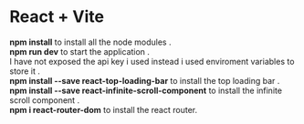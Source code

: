 # React + Vite
**npm install**  to install all the node modules . <br />
**npm run dev** to start the application .<br /> I have not exposed the api key i used instead  i used enviroment variables to store it  . <br /> 
**npm install --save react-top-loading-bar** to install the top loading bar . <br />
**npm install --save react-infinite-scroll-component** to install the infinite scroll component . <br />
**npm i react-router-dom** to install the react router.
 
